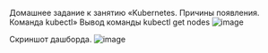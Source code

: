 Домашнее задание к занятию «Kubernetes. Причины появления. Команда kubectl»
Вывод команды kubectl get nodes 
![image](https://github.com/user-attachments/assets/3ed246a2-a7f2-4f66-932f-b32f1785efb4)

Скриншот дашборда. 
![image](https://github.com/user-attachments/assets/c1b232b1-eb99-4930-b732-266a265128d5)
